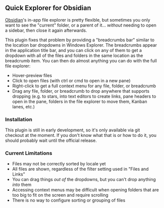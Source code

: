 ## Quick Explorer for Obsidian

[Obsidian](https://obsidian.md)'s in-app file explorer is pretty flexible, but sometimes you only want to see the "current" folder, or a parent of it...  *without* needing to open a sidebar, then close it again afterwards.

This plugin fixes that problem by providing a "breadcrumbs bar" similar to the location bar dropdowns in Windows Explorer.  The breadcrumbs appear in the application title bar, and you can click on any of them to get a dropdown with all of the files and folders in the same location as the breadcrumb item.  You can then do almost anything you can do with the full file explorer:

* Hover-preview files
* Click to open files (with ctrl or cmd to open in a new pane)
* Right-click to get a full context menu for any file, folder, or breadcrumb
* Drag any file, folder, or breadcrumb to drop anywhere that supports dropping (e.g. to stars, into text editors to create links, pane headers to open in the pane, folders in the file explorer to move them, Kanban lanes, etc.)

### Installation

This plugin is still in early development, so it's only available via git checkout at the moment.  If you don't know what that is or how to do it, you should probably wait until the official release.

### Current Limitations

* Files may not be correctly sorted by locale yet
* All files are shown, regardless of the filter setting used in "Files and Links"
* You can drag things *out of* the dropdowns, but you can't drop anything *into* them
* Accessing context menus may be difficult when opening folders that are too big to fit on the screen and require scrolling
* There is no way to configure sorting or grouping of files

